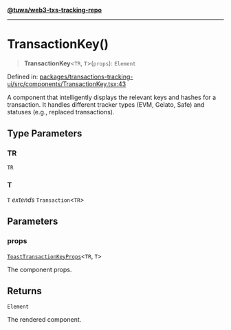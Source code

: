 [**@tuwa/web3-txs-tracking-repo**](../../../README.md)

***

# TransactionKey()

> **TransactionKey**\<`TR`, `T`\>(`props`): `Element`

Defined in: [packages/transactions-tracking-ui/src/components/TransactionKey.tsx:43](https://github.com/TuwaIO/web3-transactions-tracking/blob/2268c81697cf1615c35dcbaf3ea349b793946511/packages/transactions-tracking-ui/src/components/TransactionKey.tsx#L43)

A component that intelligently displays the relevant keys and hashes for a transaction.
It handles different tracker types (EVM, Gelato, Safe) and statuses (e.g., replaced transactions).

## Type Parameters

### TR

`TR`

### T

`T` *extends* `Transaction`\<`TR`\>

## Parameters

### props

[`ToastTransactionKeyProps`](../interfaces/ToastTransactionKeyProps.md)\<`TR`, `T`\>

The component props.

## Returns

`Element`

The rendered component.
